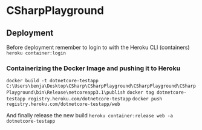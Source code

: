# CSharpPlayground


## Deployment
Before deployment remember to login to with the Heroku CLI (containers)
`heroku container:login`

### Containerizing the Docker Image and pushing it to Heroku
`docker build -t dotnetcore-testapp C:\Users\benja\Desktop\CSharp\CSharpPlayground\CSharpPlayground\CSharpPlayground\bin\Release\netcoreapp3.1\publish`
`docker tag dotnetcore-testapp registry.heroku.com/dotnetcore-testapp`
`docker push registry.heroku.com/dotnetcore-testapp/web`

And finally release the new build
`heroku container:release web -a dotnetcore-testapp`